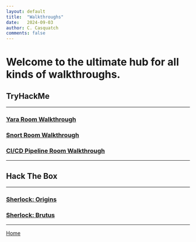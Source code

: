 ```yaml
---
layout: default
title:  "Walkthroughs"
date:   2024-09-03
author: C. Casquatch
comments: false
---
```


# Welcome to the ultimate hub for all kinds of walkthroughs.

## TryHackMe
* * *
### [Yara Room Walkthrough](_posts/Walkthroughs/2024-09-03-Yara-Walkthrough.markdown)
### [Snort Room Walkthrough](_posts/Walkthroughs/2024-09-03-Snort-Walkthrough.markdown)
### [CI/CD Pipeline Room Walkthrough](_posts/Walkthroughs/2024-04-16-CI-CD-Pipeline.md)
* * * 

## Hack The Box
* * *
### [Sherlock: Origins](_posts/Walkthroughs/2025-05-11-origins-sherlock.md)
### [Sherlock: Brutus](_posts/Walkthroughs/2025-05-11-brutus-sherlock.md)
* * *

[Home](./index.md)
